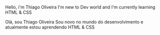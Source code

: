 Hello, i'm Thiago Oliveira
I'm new to Dev world and I'm currently learning HTML & CSS


Olá, sou Thiago Oliveira
Sou novo no mundo do desenvolvimento e atualmente estou aprendendo HTML & CSS
